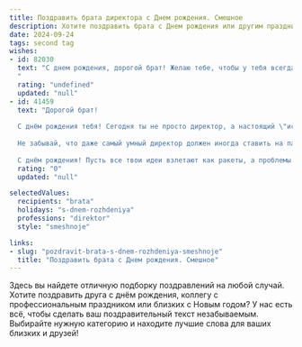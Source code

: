 ```yaml
---
title: Поздравить брата директора c Днем рождения. Смешное
description: Хотите поздравить брата c Днем рождения или другим праздником? Наш ИИ создаст незабываемое поздравление, а вы обязательно выделитесь среди других.  
date: 2024-09-24
tags: second tag
wishes:
- id: 82030
  text: "С днем рождения, дорогой брат! Желаю тебе, чтобы у тебя всегда были подчиненные, которые слушают, как твои любимые песни, и проекты, которые реализуются легко, как ты в детстве ехал с горки на  санки! 😉  Пусть твоя директорская жизнь будет полна смеха, успехов и, конечно же, бонусов! 🎉
  "
  rating: "undefined"
  updated: "null"
- id: 41459
  text: "Дорогой брат!
  
  С днём рождения тебя! Сегодня ты не просто директор, а настоящий \"исполнительный гений\"! Желаю тебе, чтобы каждое утро начиналось с кофе, а каждый план заканчивался успехом (хотя бы раз в месяц!). Пусть в твоём офисе больше будет смеха, чем отчетов, а коллеги пусть завидуют не зарплате, а твоей харизме!
  
  Не забывай, что даже самый умный директор должен иногда ставить на паузу и просто отдыхать. Поэтому добавь в свой график время для веселья! Помни, что главная задача — это не только управлять, но и уметь порадоваться жизни!
  
  С днём рождения! Пусть все твои идеи взлетают как ракеты, а проблемы растворяются, как утренний туман!"
  rating: "0"
  updated: "null"

selectedValues:
  recipients: "brata"
  holidays: "s-dnem-rozhdeniya"
  professions: "direktor"
  style: "smeshnoje"

links:
- slug: "pozdravit-brata-s-dnem-rozhdeniya-smeshnoje"
  title: "Поздравить брата c Днем рождения. Смешное"
---
```


Здесь вы найдете отличную подборку поздравлений на любой случай. 
Хотите поздравить друга с днём рождения, коллегу с профессиональным праздником или близких с Новым годом? У нас есть всё, чтобы сделать ваш поздравительный текст незабываемым. Выбирайте нужную категорию и находите лучшие слова для ваших близких и друзей!
